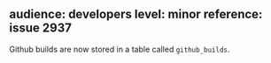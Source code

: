 audience: developers
level: minor
reference: issue 2937
---
Github builds are now stored in a table called `github_builds`.